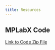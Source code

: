 ```yaml
---
title: Resources
---
```


## MPLabX Code

[Link to Code Zip File](https://github.com/user-attachments/files/20053614/Final_Code_V2.X.zip)


